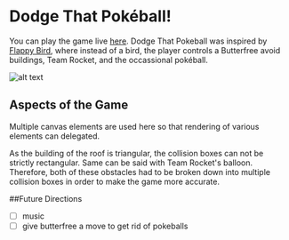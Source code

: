 # Dodge That Pokéball!
You can play the game live [here](http://sgan.me/DodgePokeball/index.html).
Dodge That Pokeball was inspired by [Flappy Bird](http://flappybird.io/), where instead of a bird, the player controls a Butterfree avoid buildings, Team Rocket, and the occassional pokéball.

![alt text](http://i.imgur.com/2xQudqh.png)

## Aspects of the Game
Multiple canvas elements are used here so that rendering of various elements can delegated.

As the building of the roof is triangular, the collision boxes can not be strictly rectangular. Same can be said with Team Rocket's balloon. Therefore, both of these obstacles had to be broken down into multiple collision boxes in order to make the game more accurate.



##Future Directions
- [ ] music
- [ ] give butterfree a move to get rid of pokeballs

